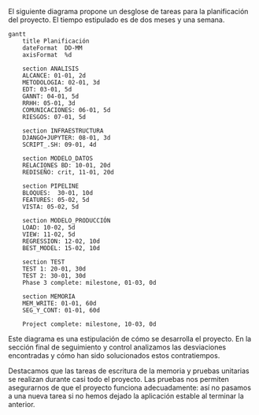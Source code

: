 
El siguiente diagrama propone un desglose de tareas para la planificación del proyecto. El tiempo estipulado es de dos meses y una semana.

```mermaid
gantt
    title Planificación
    dateFormat  DD-MM
    axisFormat  %d
    
	section ANALISIS
    ALCANCE: 01-01, 2d
    METODOLOGIA: 02-01, 3d
	EDT: 03-01, 5d
	GANNT: 04-01, 5d
    RRHH: 05-01, 3d
    COMUNICACIONES: 06-01, 5d
	RIESGOS: 07-01, 5d
	
	section INFRAESTRUCTURA
    DJANGO+JUPYTER: 08-01, 3d
    SCRIPT_.SH: 09-01, 4d
    
	section MODELO_DATOS
    RELACIONES BD: 10-01, 20d
    REDISEÑO: crit, 11-01, 20d
    
	section PIPELINE
    BLOQUES:  30-01, 10d
    FEATURES: 05-02, 5d
    VISTA: 05-02, 5d
    
    section MODELO_PRODUCCIÓN
    LOAD: 10-02, 5d
    VIEW: 11-02, 5d
	REGRESSION: 12-02, 10d
    BEST_MODEL: 15-02, 10d
    
    section TEST
    TEST 1: 20-01, 30d
    TEST 2: 30-01, 30d
    Phase 3 complete: milestone, 01-03, 0d

	section MEMORIA
	MEM_WRITE: 01-01, 60d
    SEG_Y_CONT: 01-01, 60d
	
    Project complete: milestone, 10-03, 0d
```

Este diagrama es una estipulación de cómo se desarrolla el proyecto. En la sección final de seguimiento y control analizamos las desviaciones encontradas y cómo han sido solucionados estos contratiempos.

Destacamos que las tareas de escritura de la memoria y pruebas unitarias se realizan durante casi todo el proyecto. Las pruebas nos permiten asegurarnos de que el proyecto funciona adecuadamente: así no pasamos a una nueva tarea si no hemos dejado la aplicación estable al terminar la anterior.


